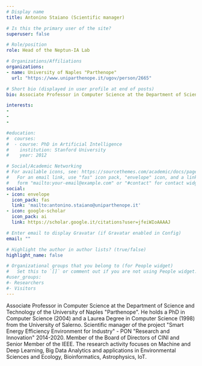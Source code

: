 ```yaml
---
# Display name
title: Antonino Staiano (Scientific manager)

# Is this the primary user of the site?
superuser: false

# Role/position
role: Head of the Neptun-IA Lab

# Organizations/Affiliations
organizations:
- name: University of Naples "Parthenope"
  url: "https://www.uniparthenope.it/ugov/person/2665"

# Short bio (displayed in user profile at end of posts)
bio: Associate Professor in Computer Science at the Department of Science and Technology of the University of Naples "Parthenope". Scientific manager of the project "Smart Energy Efficiency Environment for Industry" - PON "Research and Innovation" 2014-2020. The research activity focuses on Machine and Deep Learning, Big Data Analytics and applications in Environmental Sciences and Ecology, Bioinformatics, Astrophysics, IoT.

interests:
-
-
-

#education:
#  courses:
#  - course: PhD in Artificial Intelligence
#    institution: Stanford University
#    year: 2012

# Social/Academic Networking
# For available icons, see: https://sourcethemes.com/academic/docs/page-builder/#icons
#   For an email link, use "fas" icon pack, "envelope" icon, and a link in the
#   form "mailto:your-email@example.com" or "#contact" for contact widget.
social:
- icon: envelope
  icon_pack: fas
  link: 'mailto:antonino.staiano@uniparthenope.it'
- icon: google-scholar
  icon_pack: ai
  link: https://scholar.google.it/citations?user=jfeiWIoAAAAJ

# Enter email to display Gravatar (if Gravatar enabled in Config)
email: ""

# Highlight the author in author lists? (true/false)
highlight_name: false

# Organizational groups that you belong to (for People widget)
#   Set this to `[]` or comment out if you are not using People widget.
#user_groups:
#- Researchers
#- Visitors
---
```


Associate Professor in Computer Science at the Department of Science and Technology of the University of Naples "Parthenope". He holds a PhD in Computer Science (2004) and a Laurea Degree in Computer Science (1998) from the University of Salerno. Scientific manager of the project "Smart Energy Efficiency Environment for Industry" - PON "Research and Innovation" 2014-2020. Member of the Board of Directors of CINI and Senior Member of the IEEE. The research activity focuses on Machine and Deep Learning, Big Data Analytics and applications in Environmental Sciences and Ecology, Bioinformatics, Astrophysics, IoT.
